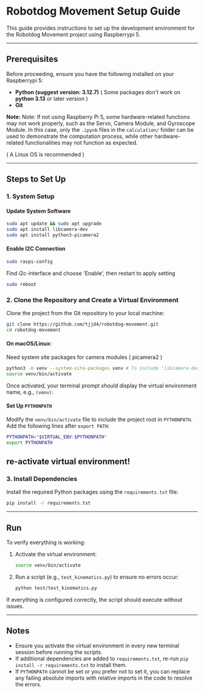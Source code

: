 # Robotdog Movement Setup Guide

This guide provides instructions to set up the development environment for the Robotdog Movement project using Raspberrypi 5.

---

## Prerequisites

Before proceeding, ensure you have the following installed on your Raspberrypi 5:
- **Python (suggest version: 3.12.7)** ( Some packages don't work on **python 3.13** or later version )
- **Git**

**Note:** Note: If not using Raspberry Pi 5, some hardware-related functions may not work properly, such as the Servo, Camera Module, and Gyroscope Module. In this case, only the `.ipynb` files in the `calculation/` folder can be used to demonstrate the computation process, while other hardware-related functionalities may not function as expected.

( A Linux OS is recommended )

---

## Steps to Set Up
### 1. System Setup

#### Update System Software
```bash
sudo apt update && sudo apt upgrade
sudo apt install libcamera-dev
sudo apt install python3-picamera2
```

#### Enable I2C Connection
```bash
sudo raspi-config
```
Find i2c-interface and choose 'Enable', then restart to apply setting
```bash
sudo reboot
```

### 2. Clone the Repository and Create a Virtual Environment
Clone the project from the Git repository to your local machine:
```bash
git clone https://github.com/tjjd4/robotdog-movement.git
cd robotdog-movement
```

#### On macOS/Linux:
Need system site packages for camera modules ( picamera2 )
```bash
python3 -m venv --system-site-packages venv # To include 'libcamera-dev' and 'python3-picamera2' with correct matched versions
source venv/bin/activate
```

Once activated, your terminal prompt should display the virtual environment name, e.g., `(venv)`.

#### Set Up `PYTHONPATH`

Modify the `venv/bin/activate` file to include the project root in `PYTHONPATH`. Add the following lines after `export PATH`:
```bash
PYTHONPATH="$VIRTUAL_ENV:$PYTHONPATH"
export PYTHONPATH
```
re-activate virtual environment!
---

### 3. Install Dependencies

Install the required Python packages using the `requirements.txt` file:
```bash
pip install -r requirements.txt
```
---

## Run

To verify everything is working:

1. Activate the virtual environment:
   ```bash
   source venv/bin/activate
   ```

2. Run a script (e.g., `test_kinematics.py`) to ensure no errors occur:
   ```bash
   python test/test_kinematics.py
   ```

If everything is configured correctly, the script should execute without issues.

---

## Notes

- Ensure you activate the virtual environment in every new terminal session before running the scripts.
- If additional dependencies are added to `requirements.txt`, re-run `pip install -r requirements.txt` to install them.
- If `PYTHONPATH` cannot be set or you prefer not to set it, you can replace any failing absolute imports with relative imports in the code to resolve the errors.
